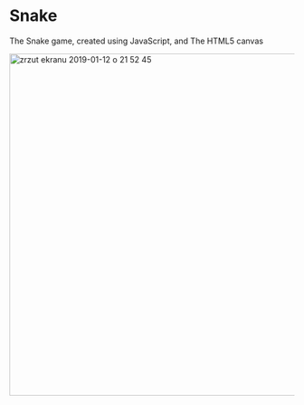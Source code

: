 # Snake
The Snake game, created using JavaScript, and The HTML5 canvas

<img width="604" alt="zrzut ekranu 2019-01-12 o 21 52 45" src="https://user-images.githubusercontent.com/20402746/51078372-725afa00-16b4-11e9-8426-5b4221f69b35.png">

